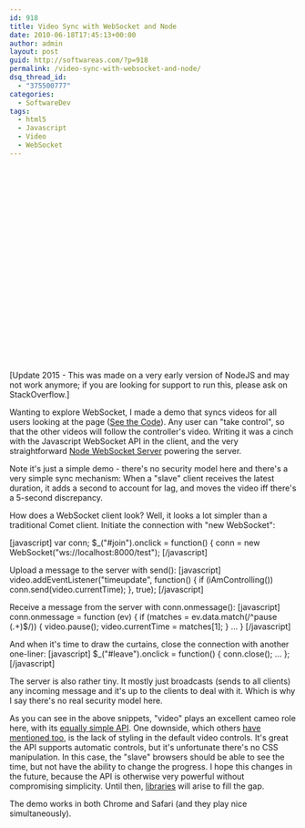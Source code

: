 ```yaml
---
id: 918
title: Video Sync with WebSocket and Node
date: 2010-06-18T17:45:13+00:00
author: admin
layout: post
guid: http://softwareas.com/?p=918
permalink: /video-sync-with-websocket-and-node/
dsq_thread_id:
  - "375500777"
categories:
  - SoftwareDev
tags:
  - html5
  - Javascript
  - Video
  - WebSocket
---
```

<object width="425" height="344"><param name="movie" value="http://www.youtube.com/v/r90ti4MbecM&hl=en&fs=1"></param><param name="allowFullScreen" value="true"></param><param name="allowscriptaccess" value="always"></param><embed src="http://www.youtube.com/v/r90ti4MbecM&hl=en&fs=1" type="application/x-shockwave-flash" allowscriptaccess="always" allowfullscreen="true" width="425" height="344"></embed></object>

[Update 2015 - This was made on a very early version of NodeJS and may not work anymore; if you are looking for support to run this, please ask on StackOverflow.]

Wanting to explore WebSocket, I made a demo that syncs videos for all users looking at the page (<a href="http://gist.github.com/443933">See the Code</a>). Any user can "take control", so that the other videos will follow the controller's video. Writing it was a cinch with the Javascript WebSocket API in the client, and the very straightforward <a href="http://github.com/miksago/node-websocket-server">Node WebSocket Server</a> powering the server.

Note it's just a simple demo - there's no security model here and there's a very simple sync mechanism: When a "slave" client receives the latest duration, it adds a second to account for lag, and moves the video iff there's a 5-second discrepancy.

How does a WebSocket client look? Well, it looks a lot simpler than a traditional Comet client. Initiate the connection with "new WebSocket":

[javascript]
  var conn;
  $_("#join").onclick = function() {
    conn = new WebSocket("ws://localhost:8000/test");
[/javascript]

Upload a message to the server with send():
[javascript]
    video.addEventListener("timeupdate", function() {
      if (iAmControlling()) conn.send(video.currentTime);
    }, true);
[/javascript]

Receive a message from the server with conn.onmessage():
[javascript]
  conn.onmessage = function (ev) {
    if (matches = ev.data.match(/^pause (.+)$/)) {
      video.pause();
      video.currentTime = matches[1];
    }
    ...
  }
[/javascript]

And when it's time to draw the curtains, close the connection with another one-liner:
[javascript]
  $_("#leave").onclick = function() {
      conn.close();
      ...
    };
[/javascript]

The server is also rather tiny. It mostly just broadcasts (sends to all clients) any incoming message and it's up to the clients to deal with it. Which is why I say there's no real security model here.

As you can see in the above snippets, "video" plays an excellent cameo role here, with its <a href="http://diveintohtml5.org/video.html">equally simple API</a>. One downside, which others <a href="http://www.systemerror.co.uk/2010/05/06/html5-video-real-world/">have mentioned too</a>, is the lack of styling in the default video controls. It's great the API supports automatic controls, but it's unfortunate there's no CSS manipulation. In this case, the "slave" browsers should be able to see the time, but not have the ability to change the progress. I hope this changes in the future, because the API is otherwise very powerful without compromising simplicity. Until then, <a href="http://www.longtailvideo.com/support/forums/jw-player/feature-suggestions/10383/html5-version-of-jw-player">libraries</a> will arise to fill the gap.

The demo works in both Chrome and Safari (and they play nice simultaneously).